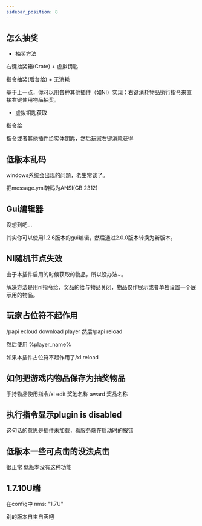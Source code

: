 ```yaml
---
sidebar_position: 8
---
```


## 怎么抽奖

- 抽奖方法

右键抽奖箱(Crate) + 虚拟钥匙

指令抽奖(后台给) + 无消耗

基于上一点，你可以用各种其他插件（如NI）实现：右键消耗物品执行指令来直接右键使用物品抽奖。

- 虚拟钥匙获取

指令给

指令或者其他插件给实体钥匙，然后玩家右键消耗获得

## 低版本乱码

windows系统会出现的问题，老生常谈了。

把message.yml转码为ANSI(GB 2312)



## Gui编辑器

没想到吧...

其实你可以使用1.2.6版本的gui编辑，然后通过2.0.0版本转换为新版本。



## NI随机节点失效

由于本插件启用的时候获取的物品，所以没办法~。

解决方法是用ni指令给，奖品的给与物品关闭，物品仅作展示或者单独设置一个展示用的物品。



## 玩家占位符不起作用

/papi ecloud download player 然后/papi reload

然后使用 %player_name%

如果本插件占位符不起作用了/xl reload


## 如何把游戏内物品保存为抽奖物品

手持物品使用指令/xl edit 奖池名称 award 奖品名称 

## 执行指令显示plugin is disabled

这句话的意思是插件未加载，看服务端在启动时的报错

## 低版本一些可点击的没法点击

很正常 低版本没有这种功能

## 1.7.10U端

在config中 nms: "1.7U"

别的版本自生自灭吧
